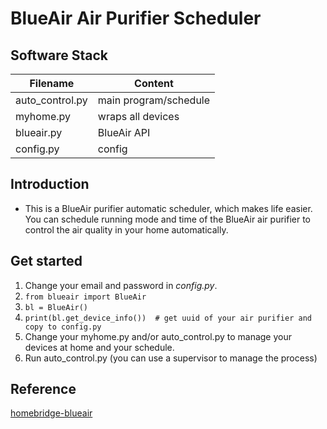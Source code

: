 # __BlueAir Air Purifier Scheduler__


## __Software Stack__
|Filename|Content|
|---|---|
|auto_control.py|main program/schedule|  
|myhome.py|wraps all devices|  
|blueair.py|BlueAir API|   
|config.py|config|  

## __Introduction__
* This is a BlueAir purifier automatic scheduler, which makes life easier. You can schedule running mode and time of the BlueAir air purifier to control the air quality in your home automatically.

## __Get started__
1. Change your email and password in _config.py_.
2. `from blueair import BlueAir`
3. `bl = BlueAir()`
4. `print(bl.get_device_info())  # get uuid of your air purifier and copy to config.py`
5. Change your myhome.py and/or auto_control.py to manage your devices at home and your schedule.
6. Run auto_control.py (you can use a supervisor to manage the process)

## __Reference__
[homebridge-blueair](https://github.com/mylesgray/homebridge-blueair)

